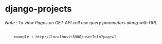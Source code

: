 # django-projects  
  
 ###### Note : To view Pages on GET API call  use query parameters along with URL
        example : http://localhost:8000/userInfo?page=1
 
